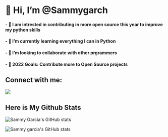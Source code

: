 #                                          __👋 Hi, I’m @Sammygarch__
#### - 👀 I am intrested in contributing in more open source this year to improve my python skills
#### - 🌱 I’m currently learning everything I can in Python
#### - 👯 I’m looking to collaborate with other prgrammers
#### - 🥅 2022 Goals: Contribute more to Open Source projects

## Connect with me:
<a href="https://twitter.com/ItsSammyng" target="_blank"><img src="https://img.shields.io/twitter/follow/ItsSammyng?logo=twitter&style=for-the-badge" /></a>

## Here is My Github Stats

![Sammy Garcia's GitHub stats](https://github-readme-stats.vercel.app/api?username=Sammygarch)

![Sammy garcia's GitHub stats](https://github-readme-streak-stats.herokuapp.com/?user=Sammygarch&)

